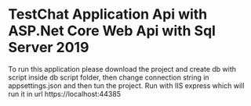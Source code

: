 # TestChat Application Api with ASP.Net Core Web Api with Sql Server 2019

To run this application please download the project and create db with script inside db script folder, then change connection string in appsettings.json and then tun the project. Run with IIS express which will run it in url https://localhost:44385
